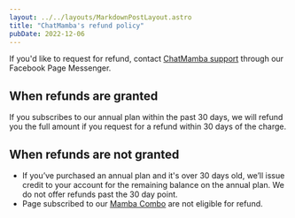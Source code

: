 ```yaml
---
layout: ../../layouts/MarkdownPostLayout.astro
title: "ChatMamba's refund policy"
pubDate: 2022-12-06
---
```


If you'd like to request for refund, contact [ChatMamba support](https://m.me/ChatMamba) through our Facebook Page Messenger.

## When refunds are granted

If you subscribes to our annual plan within the past 30 days, we will refund you the full amount if you request for a refund within 30 days of the charge.

## When refunds are not granted

- If you’ve purchased an annual plan and it's over 30 days old, we’ll issue credit to your account for the remaining balance on the annual plan. We do not offer refunds past the 30 day point.
- Page subscribed to our [Mamba Combo](https://home.chatmamba.com/pricing) are not eligible for refund.
